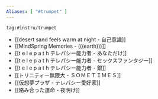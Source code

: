 ```yaml
---
Aliases: [ "#trumpet" ]
---
```

```expander
tag:#instru/trumpet 
```
- [[desert sand feels warm at night - 自己意識]]
- [[MindSpring Memories - (((earth)))]]
- [[t e l e p a t h テレパシー能力者 - あなただけ]]
- [[t e l e p a t h テレパシー能力者 - セックスファンタジー]]
- [[t e l e p a t h テレパシー能力者 - 銀]]
- [[トリニティー無限大 - ＳＯＭＥＴＩＭＥＳ]]
- [[仮想夢プラザ - テレパシー愛好家]]
- [[絡み合った運命 - 夜明け]]
